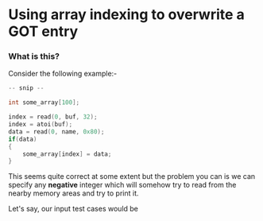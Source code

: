 # Using array indexing to overwrite a GOT entry


### What is this?

Consider the following example:-

```C
-- snip -- 

int some_array[100];

index = read(0, buf, 32);
index = atoi(buf);
data = read(0, name, 0x80);
if(data)
{
    some_array[index] = data;
}
```

This seems quite correct at some extent but the problem you can is we can specify  any **negative** integer which will somehow try to read from the nearby memory areas and try to print it.

Let's say, our input test cases would be
